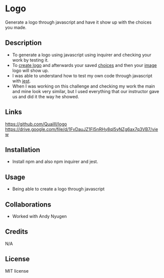 # Logo
Generate a logo through javascript and have it show up with the choices you made.
## Description

- To generate a logo using javascript using inquirer and checking your work by testing it. 
- To [create logo](./images/logo.png) and afterwards your saved [choices](./images/logosaves.png) and then your [image](./images/actuallogo.png) logo will show up.
- I was able to understand how to test my own code through javascript with [jest](./images/testcode.png).
- When I was working on this challenge and checking my work the main and mine look very similar, but I used everything that our instructor gave us and did it the way he showed. 
## Links
https://github.com/Quailll/logo
https://drive.google.com/file/d/1FvDauJZ1FI5nRHy8qI5yNZg6ax7q3VB7/view
## Installation
- Install npm and also npm inquirer and jest.

## Usage
- Being able to create a logo through javascript 

## Collaborations
- Worked with Andy Nyugen
## Credits

N/A

## License

MIT license
